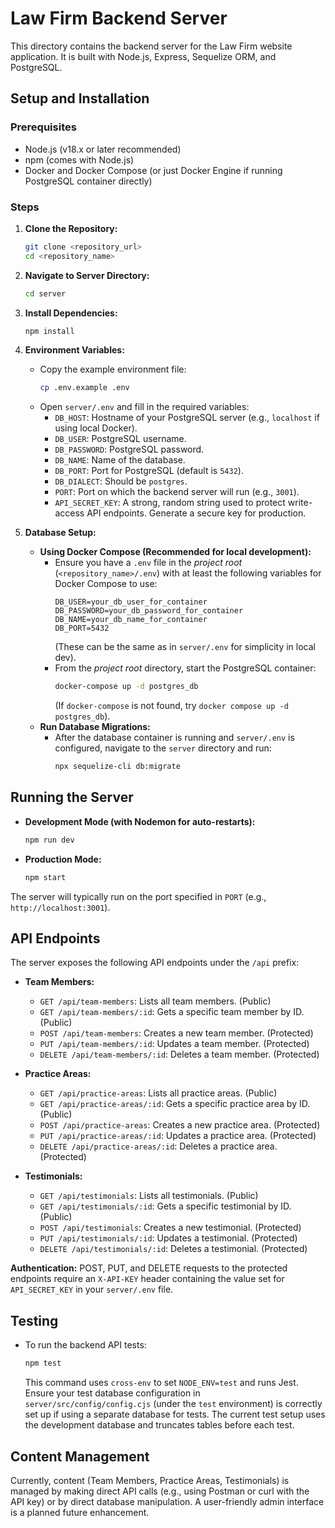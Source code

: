 # Law Firm Backend Server

This directory contains the backend server for the Law Firm website application. It is built with Node.js, Express, Sequelize ORM, and PostgreSQL.

## Setup and Installation

### Prerequisites

*   Node.js (v18.x or later recommended)
*   npm (comes with Node.js)
*   Docker and Docker Compose (or just Docker Engine if running PostgreSQL container directly)

### Steps

1.  **Clone the Repository:**
    ```bash
    git clone <repository_url>
    cd <repository_name>
    ```

2.  **Navigate to Server Directory:**
    ```bash
    cd server
    ```

3.  **Install Dependencies:**
    ```bash
    npm install
    ```

4.  **Environment Variables:**
    *   Copy the example environment file:
        ```bash
        cp .env.example .env
        ```
    *   Open `server/.env` and fill in the required variables:
        *   `DB_HOST`: Hostname of your PostgreSQL server (e.g., `localhost` if using local Docker).
        *   `DB_USER`: PostgreSQL username.
        *   `DB_PASSWORD`: PostgreSQL password.
        *   `DB_NAME`: Name of the database.
        *   `DB_PORT`: Port for PostgreSQL (default is `5432`).
        *   `DB_DIALECT`: Should be `postgres`.
        *   `PORT`: Port on which the backend server will run (e.g., `3001`).
        *   `API_SECRET_KEY`: A strong, random string used to protect write-access API endpoints. Generate a secure key for production.

5.  **Database Setup:**
    *   **Using Docker Compose (Recommended for local development):**
        *   Ensure you have a `.env` file in the *project root* (`<repository_name>/.env`) with at least the following variables for Docker Compose to use:
            ```
            DB_USER=your_db_user_for_container
            DB_PASSWORD=your_db_password_for_container
            DB_NAME=your_db_name_for_container
            DB_PORT=5432
            ```
            (These can be the same as in `server/.env` for simplicity in local dev).
        *   From the *project root* directory, start the PostgreSQL container:
            ```bash
            docker-compose up -d postgres_db
            ```
            (If `docker-compose` is not found, try `docker compose up -d postgres_db`).
    *   **Run Database Migrations:**
        *   After the database container is running and `server/.env` is configured, navigate to the `server` directory and run:
            ```bash
            npx sequelize-cli db:migrate
            ```

## Running the Server

*   **Development Mode (with Nodemon for auto-restarts):**
    ```bash
    npm run dev
    ```
*   **Production Mode:**
    ```bash
    npm start
    ```
The server will typically run on the port specified in `PORT` (e.g., `http://localhost:3001`).

## API Endpoints

The server exposes the following API endpoints under the `/api` prefix:

*   **Team Members:**
    *   `GET /api/team-members`: Lists all team members. (Public)
    *   `GET /api/team-members/:id`: Gets a specific team member by ID. (Public)
    *   `POST /api/team-members`: Creates a new team member. (Protected)
    *   `PUT /api/team-members/:id`: Updates a team member. (Protected)
    *   `DELETE /api/team-members/:id`: Deletes a team member. (Protected)

*   **Practice Areas:**
    *   `GET /api/practice-areas`: Lists all practice areas. (Public)
    *   `GET /api/practice-areas/:id`: Gets a specific practice area by ID. (Public)
    *   `POST /api/practice-areas`: Creates a new practice area. (Protected)
    *   `PUT /api/practice-areas/:id`: Updates a practice area. (Protected)
    *   `DELETE /api/practice-areas/:id`: Deletes a practice area. (Protected)

*   **Testimonials:**
    *   `GET /api/testimonials`: Lists all testimonials. (Public)
    *   `GET /api/testimonials/:id`: Gets a specific testimonial by ID. (Public)
    *   `POST /api/testimonials`: Creates a new testimonial. (Protected)
    *   `PUT /api/testimonials/:id`: Updates a testimonial. (Protected)
    *   `DELETE /api/testimonials/:id`: Deletes a testimonial. (Protected)

**Authentication:**
POST, PUT, and DELETE requests to the protected endpoints require an `X-API-KEY` header containing the value set for `API_SECRET_KEY` in your `server/.env` file.

## Testing

*   To run the backend API tests:
    ```bash
    npm test
    ```
    This command uses `cross-env` to set `NODE_ENV=test` and runs Jest. Ensure your test database configuration in `server/src/config/config.cjs` (under the `test` environment) is correctly set up if using a separate database for tests. The current test setup uses the development database and truncates tables before each test.

## Content Management

Currently, content (Team Members, Practice Areas, Testimonials) is managed by making direct API calls (e.g., using Postman or curl with the API key) or by direct database manipulation. A user-friendly admin interface is a planned future enhancement.
